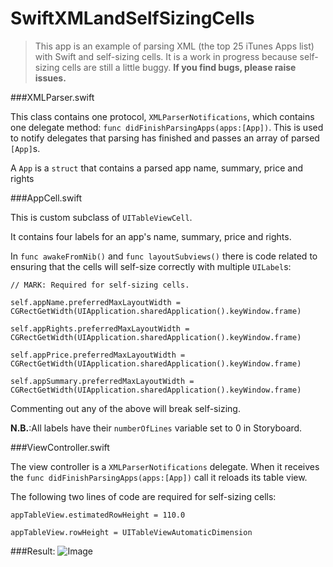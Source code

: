 SwiftXMLandSelfSizingCells
==========================

>This app is an example of parsing XML (the top 25 iTunes Apps list) with Swift and self-sizing cells. It is a work in progress because self-sizing cells are still a little buggy. **If you find bugs, please raise issues.**


###XMLParser.swift

This class contains one protocol, `XMLParserNotifications`, which contains one delegate method: `func didFinishParsingApps(apps:[App])`. This is used to notify delegates that parsing has finished and passes an array of parsed `[App]`s.

A `App` is a `struct` that contains a parsed app name, summary, price and rights

###AppCell.swift

This is custom subclass of `UITableViewCell`.

It contains four labels for an app's name, summary, price and rights.

In `func awakeFromNib()` and `func layoutSubviews()` there is code related to ensuring that the cells will self-size correctly with multiple `UILabel`s:

`// MARK: Required for self-sizing cells.`

`self.appName.preferredMaxLayoutWidth = CGRectGetWidth(UIApplication.sharedApplication().keyWindow.frame)`

`self.appRights.preferredMaxLayoutWidth = CGRectGetWidth(UIApplication.sharedApplication().keyWindow.frame)`

`self.appPrice.preferredMaxLayoutWidth = CGRectGetWidth(UIApplication.sharedApplication().keyWindow.frame)`

`self.appSummary.preferredMaxLayoutWidth = CGRectGetWidth(UIApplication.sharedApplication().keyWindow.frame)`

Commenting out any of the above will break self-sizing.

**N.B.**:All labels have their `numberOfLines` variable set to 0 in Storyboard.


###ViewController.swift

The view controller is a `XMLParserNotifications` delegate. When it receives the `func didFinishParsingApps(apps:[App])` call it reloads its table view.

The following two lines of code are required for self-sizing cells:

`appTableView.estimatedRowHeight = 110.0`

`appTableView.rowHeight = UITableViewAutomaticDimension`

###Result:
![Image](https://www.dropbox.com/s/npr771sgdqumyi6/iOS%20Simulator%20Screen%20Shot%2015%20Aug%202014%209.28.31%20am.png?dl=1)




